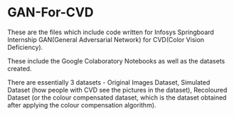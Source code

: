 # GAN-For-CVD

These are the files which include code written for Infosys Springboard Internship GAN(General Adversarial Network) for CVD(Color Vision Deficiency).

These include the Google Colaboratory Notebooks as well as the datasets created.

There are essentially 3 datasets - Original Images Dataset, Simulated Dataset (how people with CVD see the pictures in the dataset), Recoloured Dataset (or the colour
compensated dataset, which is the dataset obtained after applying the colour compensation algorithm). 
